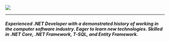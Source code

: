 <a href="https://github.com/DenverCoder1/readme-typing-svg"><img src="https://readme-typing-svg.herokuapp.com?lines=Hello👋;Welcome+To+My+<World/>💻;I+am+Nijat+MARDANOV&center=false&width=500&height=50&size=30&duration=6000"></a>
 <hr>

<h5>Experienced .NET Developer with a demonstrated history of working in the computer software industry. Eager to learn new technologies. Skilled in .NET Core, .NET Framework, T-SQL, and Entity Framework. </h4>

<!--  <img src="https://media.giphy.com/media/hvRJCLFzcasrR4ia7z/giphy.gif" width="35"> -->
